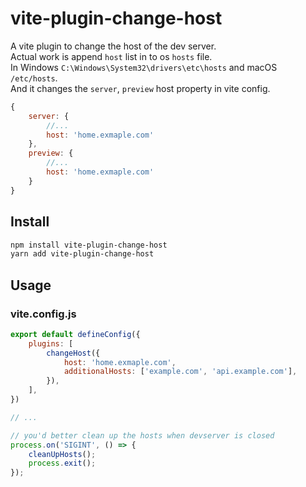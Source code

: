 # vite-plugin-change-host

A vite plugin to change the host of the dev server.   
Actual work is append `host` list in to os `hosts` file.   
In Windows `C:\Windows\System32\drivers\etc\hosts` and macOS `/etc/hosts`.   
And it changes the `server`, `preview` host property in vite config.   

```js
{
    server: {
        //...
        host: 'home.exmaple.com'
    },
    preview: {
        //...
        host: 'home.exmaple.com'
    }
}
```

## Install

```bash
npm install vite-plugin-change-host
yarn add vite-plugin-change-host
```

## Usage

### vite.config.js

```js
export default defineConfig({
    plugins: [
        changeHost({
            host: 'home.exmaple.com',
            additionalHosts: ['example.com', 'api.example.com'],
        }),
    ],
})

// ...

// you'd better clean up the hosts when devserver is closed
process.on('SIGINT', () => {
    cleanUpHosts();
    process.exit();
});
```